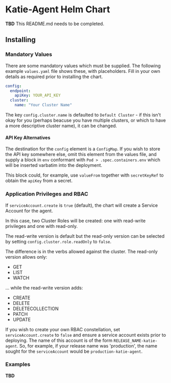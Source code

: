 # Katie-Agent Helm Chart

__TBD__ This README.md needs to be completed.

## Installing

### Mandatory Values

There are some mandatory values which must be supplied.  The following example `values.yaml` file shows these, with placeholders.  Fill in your own details as required prior to installing the chart.

```yaml
config:
  endpoint:
    apiKey: YOUR_API_KEY
  cluster:
    name: "Your Cluster Name"
```

The key `config.cluster.name` is defaulted to `Default Cluster` - if this isn't okay for you (perhaps beacuse you have multiple clusters, or which to have a more descriptive cluster name), it can be changed.

#### API Key Alternatives

The destination for the `config` element is a `ConfigMap`.  If you wish to store the API key somewhere else, omit this element from the values file, and supply a block in `env` conformant with `Pod > .spec.containers.env` which will be inserted varbatim into the deployment.  

This block could, for example, use `valueFrom` together with `secretKeyRef` to obtain the `apiKey` from a secret.

### Application Privileges and RBAC

If `serviceAccount.create` is `true` (default), the chart will create a Service Account for the agent.

In this case, two Cluster Roles will be created:  one with read-write privileges and one with read-only.

The read-write version is default but the read-only version can be selected by setting `config.cluster.role.readOnly` to `false`.

The difference is in the verbs allowed against the cluster.  The read-only version allows only:
* GET
* LIST
* WATCH

... while the read-write version adds:
* CREATE
* DELETE
* DELETECOLLECTION
* PATCH
* UPDATE

If you wish to create your own RBAC constellation, set `serviceAccount.create` to `false` and ensure a service account exists prior to deploying.  The name of this account is of the form `RELEASE_NAME-katie-agent`.  So, for example, if your release name was 'production', the name sought for the `serviceAccount` would be `production-katie-agent`.

### Examples

__TBD__

